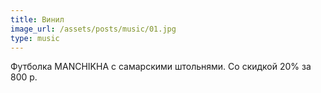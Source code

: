 ```yaml
---
title: Винил
image_url: /assets/posts/music/01.jpg
type: music
---
```

Футболка MANCHIKHA с самарскими штольнями.
Со скидкой 20% за 800 р.
